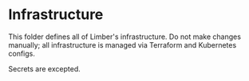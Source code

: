 # Infrastructure

This folder defines all of Limber's infrastructure.
Do not make changes manually;
all infrastructure is managed via Terraform and Kubernetes configs.

Secrets are excepted.
